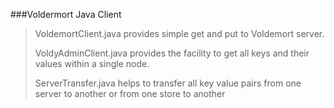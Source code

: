 ###Voldermort Java Client

>VoldemortClient.java provides simple get and put to Voldemort server.
>
>VoldyAdminClient.java provides the facility to get all keys and their values within a single node.
>
>ServerTransfer.java helps to transfer all key value pairs from one server to another or from one store to another
